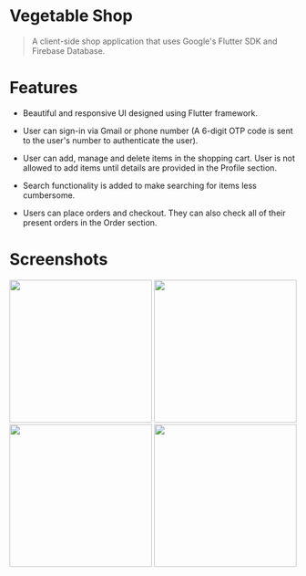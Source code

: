 # Vegetable Shop

> A client-side shop application that uses Google's Flutter SDK and Firebase Database.

# Features

* Beautiful and responsive UI designed using Flutter framework.

* User can sign-in via Gmail or phone number (A 6-digit OTP code is sent to the user's number to authenticate the user).

* User can add, manage and delete items in the shopping cart. User is not allowed to add items until details are provided in the Profile section. 

* Search functionality is added to make searching for items less cumbersome.

* Users can place orders and checkout. They can also check all of their present orders in the Order section.

# Screenshots

<p float="left">
<img src = "https://github.com/suriyaakumar/vegetable-app-flutter-client/blob/master/screenshots/cart.jpg" width= 250/>
<img src = "https://github.com/suriyaakumar/vegetable-app-flutter-client/blob/master/screenshots/cart.jpg" width= 250/>
<img src = "https://github.com/suriyaakumar/vegetable-app-flutter-client/blob/master/screenshots/cart.jpg" width= 250/>
<img src = "https://github.com/suriyaakumar/vegetable-app-flutter-client/blob/master/screenshots/cart.jpg" width= 250/>
</p>



